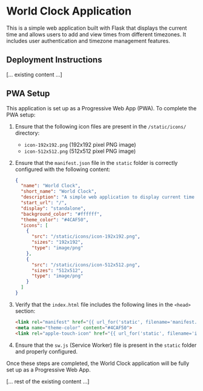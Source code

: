 # World Clock Application

This is a simple web application built with Flask that displays the current time and allows users to add and view times from different timezones. It includes user authentication and timezone management features.

## Deployment Instructions

[... existing content ...]

## PWA Setup

This application is set up as a Progressive Web App (PWA). To complete the PWA setup:

1. Ensure that the following icon files are present in the `/static/icons/` directory:
   - `icon-192x192.png` (192x192 pixel PNG image)
   - `icon-512x512.png` (512x512 pixel PNG image)

2. Ensure that the `manifest.json` file in the `static` folder is correctly configured with the following content:
   ```json
   {
     "name": "World Clock",
     "short_name": "World Clock",
     "description": "A simple web application to display current time in multiple timezones",
     "start_url": "/",
     "display": "standalone",
     "background_color": "#ffffff",
     "theme_color": "#4CAF50",
     "icons": [
       {
         "src": "/static/icons/icon-192x192.png",
         "sizes": "192x192",
         "type": "image/png"
       },
       {
         "src": "/static/icons/icon-512x512.png",
         "sizes": "512x512",
         "type": "image/png"
       }
     ]
   }
   ```

3. Verify that the `index.html` file includes the following lines in the `<head>` section:
   ```html
   <link rel="manifest" href="{{ url_for('static', filename='manifest.json') }}">
   <meta name="theme-color" content="#4CAF50">
   <link rel="apple-touch-icon" href="{{ url_for('static', filename='icons/icon-192x192.png') }}">
   ```

4. Ensure that the `sw.js` (Service Worker) file is present in the `static` folder and properly configured.

Once these steps are completed, the World Clock application will be fully set up as a Progressive Web App.

[... rest of the existing content ...]
